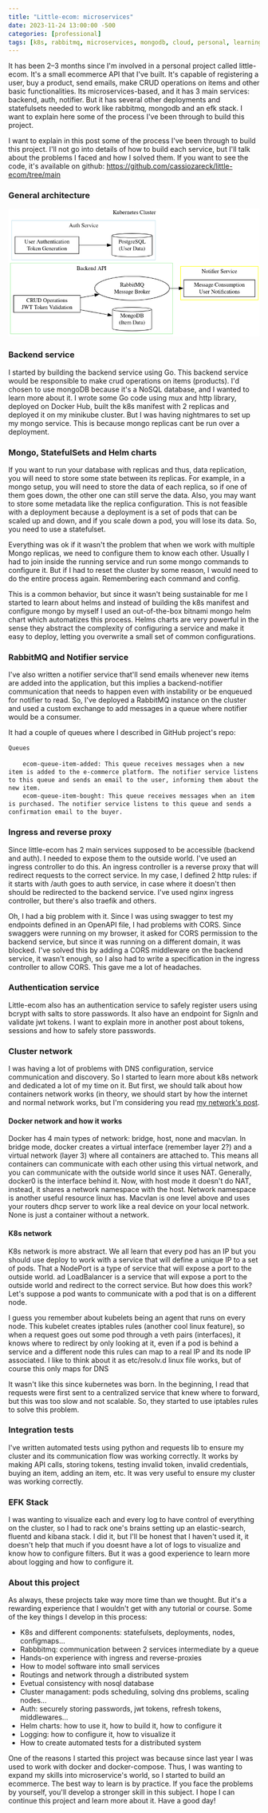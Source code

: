 ```yaml
---
title: "Little-ecom: microservices"
date: 2023-11-24 13:00:00 -500
categories: [professional]
tags: [k8s, rabbitmq, microservices, mongodb, cloud, personal, learning, experience]
---
```


It has been 2–3 months since I'm involved in a personal project called little-ecom. It's a small ecommerce API that I've built. It's capable of registering a user, buy a product, send emails, make CRUD operations on items and other basic functionalities. Its microservices-based, and it has 3 main services: backend, auth, notifier. But it has several other deployments and statefulsets needed to work like rabbitmq, mongodb and an efk stack. I want to explain here some of the process I've been through to build this project.

I want to explain in this post some of the process I've been through to build this project. I'll not go into details of how to build each service, but I'll talk about the problems I faced and how I solved them. If you want to see the code, it's available on github:
https://github.com/cassiozareck/little-ecom/tree/main
### General architecture

![Software architecture](/assets/architecture.png)

### Backend service 
I started by building the backend service using Go. This backend service would be responsible to make crud operations on items (products). I'd chosen to use mongoDB because it's a NoSQL database, and I wanted to learn more about it. I wrote some Go code using mux and http library, deployed on Docker Hub, built the k8s manifest with 2 replicas and deployed it on my minikube cluster. But I was having nightmares to set up my mongo service. This is because mongo replicas cant be run over a deployment.

### Mongo, StatefulSets and Helm charts 
If you want to run your database with replicas and thus, data replication, you will need to store some state between its replicas. For example, in a mongo setup, you will need to store the data of each replica, so if one of them goes down, the other one can still serve the data. Also, you may want to store some metadata like the replica configuration. This is not feasible with a deployment because a deployment is a set of pods that can be scaled up and down, and if you scale down a pod, you will lose its data. So, you need to use a statefulset.

Everything was ok if it wasn't the problem that when we work with multiple Mongo replicas, we need to configure them to know each other. Usually I had to join inside the running service and run some mongo commands to configure it. But if I had to reset the cluster by some reason, I would need to do the entire process again. Remembering each command and config.

This is a common behavior, but since it wasn't being sustainable for me I started to learn about helms and instead of building the k8s manifest and configure mongo by myself I used an out-of-the-box bitnami mongo helm chart which automatizes this process. Helms charts are very powerful in the sense they abstract the complexity of configuring a service and make it easy to deploy, letting you overwrite a small set of common configurations.

### RabbitMQ and Notifier service
I've also written a notifier service that'll send emails whenever new items are added into the application, but this implies a backend-notifier communication that needs to happen even with instability or be enqueued for notifier to read. So, I've deployed a RabbitMQ instance on the cluster and used a custom exchange to add messages in a queue where notifier would be a consumer.

It had a couple of queues where I described in GitHub project's repo:

```
Queues

    ecom-queue-item-added: This queue receives messages when a new item is added to the e-commerce platform. The notifier service listens to this queue and sends an email to the user, informing them about the new item.
    ecom-queue-item-bought: This queue receives messages when an item is purchased. The notifier service listens to this queue and sends a confirmation email to the buyer.

```

### Ingress and reverse proxy
Since little-ecom has 2 main services supposed to be accessible (backend and auth). I needed to expose them to the outside world. I've used an ingress controller to do this. An ingress controller is a reverse proxy that will redirect requests to the correct service. In my case, I defined 2 http rules: if it starts with /auth goes to auth service, in case where it doesn't then should be redirected to the backend service. I've used nginx ingress controller, but there's also traefik and others.

Oh, I had a big problem with it. Since I was using swagger to test my endpoints defined in an OpenAPI file, I had problems with CORS. Since swaggers were running on my browser, it asked for CORS permission to the backend service, but since it was running on a different domain, it was blocked. I've solved this by adding a CORS middleware on the backend service, it wasn't enough, so I also had to write a specification in the ingress controller to allow CORS. This gave me a lot of headaches.

### Authentication service
Little-ecom also has an authentication service to safely register users using bcrypt with salts to store passwords. It also have an endpoint for SignIn and validate jwt tokens. I want to explain more in another post about tokens, sessions and how to safely store passwords. 

### Cluster network 
I was having a lot of problems with DNS configuration, service communication and discovery. So I started to learn more about k8s network and dedicated a lot of my time on it. But first, we should talk about how containers network works (in theory, we should start by how the internet and normal network works, but I'm considering you read [my network's post](/posts/network-and-internet/). 

#### Docker network and how it works
Docker has 4 main types of network: bridge, host, none and macvlan. In bridge mode, docker creates a virtual interface (remember layer 2?) and a virtual network (layer 3) where all containers are attached to. This means all containers can communicate with each other using this virtual network, and you can communicate with the outside world since it uses NAT. Generally, docker0 is the interface behind it.
Now, with host mode it doesn't do NAT, instead, it shares a network namespace with the host. Network namespace is another useful resource linux has. Macvlan is one level above and uses your routers dhcp server to work like a real device on your local network. None is just a container without a network.

#### K8s network
K8s network is more abstract. We all learn that every pod has an IP but you should use deploy to work with a service that will define a unique IP to a set of pods. That a NodePort is a type of service that will expose a port to the outside world. ad LoadBalancer is a service that will expose a port to the outside world and redirect to the correct service. But how does this work? Let's suppose a pod wants to communicate with a pod that is on a different node.

I guess you remember about kubelets being an agent that runs on every node. This kubelet creates iptables rules (another cool linux feature), so when a request goes out some pod through a veth pairs (interfaces), it knows where to redirect by only looking at it, even if a pod is behind a service and a different node this rules can map to a real IP and its node IP associated. I like to think about it as etc/resolv.d linux file works, but of course this only maps for DNS

It wasn't like this since kubernetes was born. In the beginning, I read that requests were first sent to a centralized service that knew where to forward, but this was too slow and not scalable. So, they started to use iptables rules to solve this problem.

### Integration tests
I've written automated tests using python and requests lib to ensure my cluster and its communication flow was working correctly. It works by making API calls, storing tokens, testing invalid token, invalid credentials, buying an item, adding an item, etc. It was very useful to ensure my cluster was working correctly.

### EFK Stack 
I was wanting to visualize each and every log to have control of everything on the cluster, so I had to rack one's brains setting up an elastic-search, fluentd and kibana stack. I did it, but I'll be honest that I haven't used it, it doesn't help that much if you doesnt have a lot of logs to visualize and know how to configure filters. But it was a good experience to learn more about logging and how to configure it.  

### About this project
As always, these projects take way more time than we thought. But it's a rewarding experience that I wouldn't get with any tutorial or course. Some of the key things I develop in this process:
- K8s and different components: statefulsets, deployments, nodes, configmaps... 
- Rabbbitmq: communication between 2 services intermediate by a queue
- Hands-on experience with ingress and reverse-proxies
- How to model software into small services
- Routings and network through a distributed system
- Evetual consistency with nosql database
- Cluster managament: pods scheduling, solving dns problems, scaling nodes...
- Auth: securely storing passwords, jwt tokens, refresh tokens, middlewares...
- Helm charts: how to use it, how to build it, how to configure it
- Logging: how to configure it, how to visualize it
- How to create automated tests for a distributed system

One of the reasons I started this project was because since last year I was used to work with docker and docker-compose. Thus, I was wanting to expand my skills into microservice's world, so I started to build an ecommerce. The best way to learn is by practice. If you face the problems by yourself, you'll develop a stronger skill in this subject. I hope I can continue this project and learn more about it. Have a good day!

